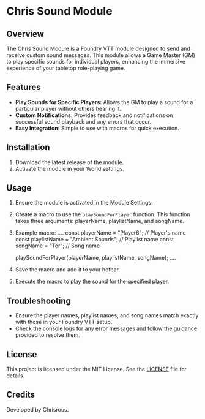 # Chris Sound Module

## Overview

The Chris Sound Module is a Foundry VTT module designed to send and receive custom sound messages. This module allows a Game Master (GM) to play specific sounds for individual players, enhancing the immersive experience of your tabletop role-playing game.

## Features

- **Play Sounds for Specific Players:** Allows the GM to play a sound for a particular player without others hearing it.
- **Custom Notifications:** Provides feedback and notifications on successful sound playback and any errors that occur.
- **Easy Integration:** Simple to use with macros for quick execution.

## Installation

1. Download the latest release of the module.
2. Activate the module in your World settings.

## Usage

1. Ensure the module is activated in the Module Settings.
2. Create a macro to use the `playSoundForPlayer` function. This function takes three arguments: playerName, playlistName, and songName.
3. Example macro:
   ....
    const playerName = "Player6";  // Player's name
    const playlistName = "Ambient Sounds";  // Playlist name
    const songName = "Tor";  // Song name

    playSoundForPlayer(playerName, playlistName, songName);
   ....
5. Save the macro and add it to your hotbar.
6. Execute the macro to play the sound for the specified player.

## Troubleshooting

- Ensure the player names, playlist names, and song names match exactly with those in your Foundry VTT setup.
- Check the console logs for any error messages and follow the guidance provided to resolve them.

## License

This project is licensed under the MIT License. See the [LICENSE](LICENSE) file for details.

## Credits

Developed by Chrisrous.
